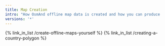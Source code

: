 ```yaml
---
title: Map Creation
intro: "How OsmAnd offline map data is created and how you can produce customized map files."
versions: '*'
---
```


{% link_in_list /create-offline-maps-yourself %}
{% link_in_list /creating-a-country-polygon %}
